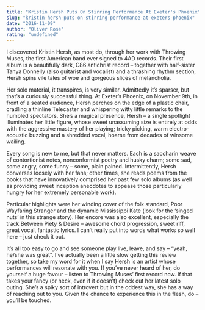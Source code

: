 ```yaml
---
title: "Kristin Hersh Puts On Stirring Performance At Exeter's Phoenix"
slug: "kristin-hersh-puts-on-stirring-performance-at-exeters-phoenix"
date: "2016-11-09"
author: "Oliver Rose"
rating: "undefined"
---
```


I discovered Kristin Hersh, as most do, through her work with Throwing Muses, the first American band ever signed to 4AD records. Their first album is a beautifully dark, C86 antichrist record – together with half-sister Tanya Donnelly (also guitarist and vocalist) and a thrashing rhythm section, Hersh spins vile tales of woe and gorgeous slices of melancholia.

Her solo material, it transpires, is very similar. Admittedly it’s sparser, but that’s a curiously successful thing. At Exeter’s Phoenix, on November 9th, in front of a seated audience, Hersh perches on the edge of a plastic chair, cradling a thinline Telecaster and whispering witty little remarks to the humbled spectators. She’s a magical presence, Hersh – a single spotlight illuminates her little figure, whose sweet unassuming size is entirely at odds with the aggressive mastery of her playing; tricky picking, warm electro-acoustic buzzing and a shredded vocal, hoarse from decades of winsome wailing.

Every song is new to me, but that never matters. Each is a saccharin weave of contortionist notes, nonconformist poetry and husky charm; some sad, some angry, some funny – some, plain pained. Intermittently, Hersh converses loosely with her fans; other times, she reads poems from the books that have innovatively comprised her past few solo albums (as well as providing sweet inception anecdotes to appease those particularly hungry for her extremely personable work).

Particular highlights were her winding cover of the folk standard, Poor Wayfaring Stranger and the dynamic Mississippi Kate (look for the ‘singed nuts’ in this strange story). Her encore was also excellent, especially the track Between Piety & Desire – awesome chord progression, sweet riff, great vocal, fantastic lyrics. I can’t really put into words what works so well here – just check it out.

It’s all too easy to go and see someone play live, leave, and say – “yeah, he/she was great”. I’ve actually been a little slow getting this review together, so take my word for it when I say Hersh is an artist whose performances will resonate with you. If you’ve never heard of her, do yourself a huge favour – listen to Throwing Muses’ first record now. If that takes your fancy (or heck, even if it doesn’t) check out her latest solo outing. She’s a spiky sort of introvert but in the oddest way, she has a way of reaching out to you. Given the chance to experience this in the flesh, do – you’ll be touched.
